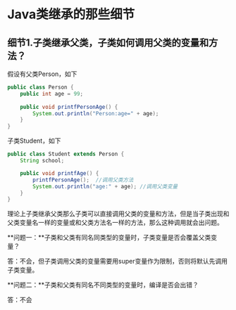 # Java类继承的那些细节

## 细节1.子类继承父类，子类如何调用父类的变量和方法？

假设有父类Person，如下

```java
public class Person {
    public int age = 99;
    
    public void printfPersonAge() {
        System.out.println("Person:age=" + age);
    }
}
```

子类Student，如下

```java
public class Student extends Person {
    String school;

    public void printfAge() {
        printfPersonAge();  //调用父类方法
        System.out.println("age:" + age); //调用父类变量
    }
}
```

理论上子类继承父类那么子类可以直接调用父类的变量和方法，但是当子类出现和父类变量名一样的变量或和父类方法名一样的方法，那么这种调用就会出问题。

**问题一：**子类和父类有同名同类型的变量时，子类变量是否会覆盖父类变量？

答：不会，但子类调用父类的变量需要用super变量作为限制，否则将默认先调用子类变量。

**问题二：**子类和父类有同名不同类型的变量时，编译是否会出错？

答：不会



